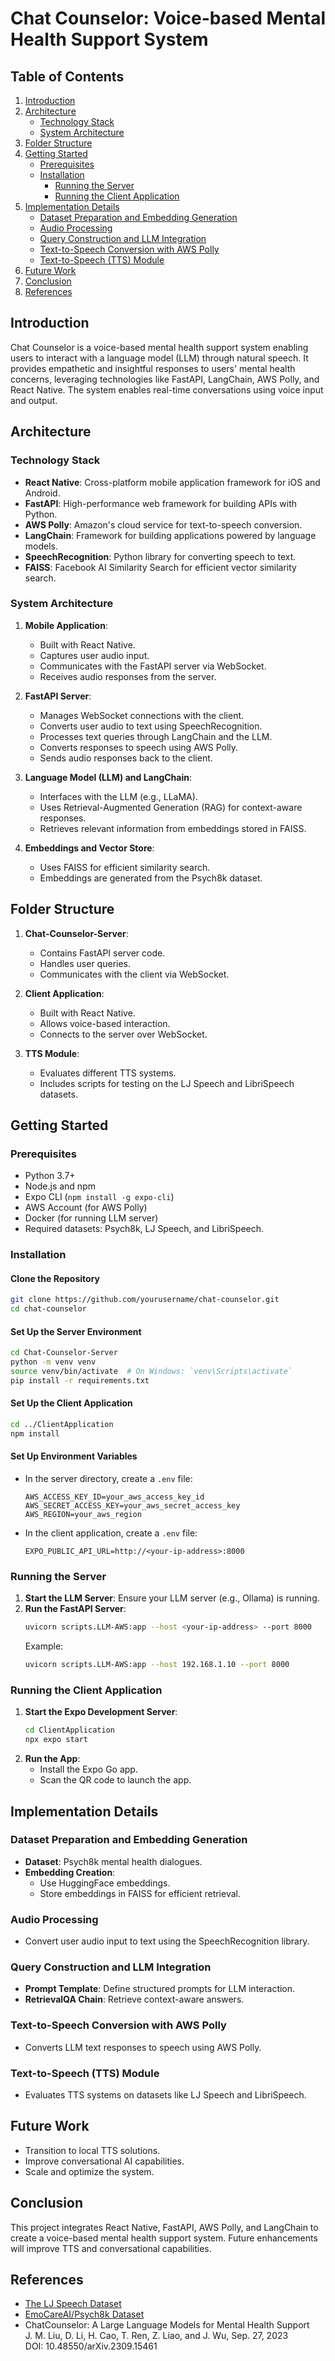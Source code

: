 # Chat Counselor: Voice-based Mental Health Support System

## Table of Contents
1. [Introduction](#introduction)
2. [Architecture](#architecture)
   - [Technology Stack](#technology-stack)
   - [System Architecture](#system-architecture)
3. [Folder Structure](#folder-structure)
4. [Getting Started](#getting-started)
   - [Prerequisites](#prerequisites)
   - [Installation](#installation)
     - [Running the Server](#running-the-server)
     - [Running the Client Application](#running-the-client-application)
5. [Implementation Details](#implementation-details)
   - [Dataset Preparation and Embedding Generation](#dataset-preparation-and-embedding-generation)
   - [Audio Processing](#audio-processing)
   - [Query Construction and LLM Integration](#query-construction-and-llm-integration)
   - [Text-to-Speech Conversion with AWS Polly](#text-to-speech-conversion-with-aws-polly)
   - [Text-to-Speech (TTS) Module](#text-to-speech-tts-module)
6. [Future Work](#future-work)
7. [Conclusion](#conclusion)
8. [References](#references)

## Introduction
Chat Counselor is a voice-based mental health support system enabling users to interact with a language model (LLM) through natural speech. It provides empathetic and insightful responses to users' mental health concerns, leveraging technologies like FastAPI, LangChain, AWS Polly, and React Native. The system enables real-time conversations using voice input and output.

## Architecture

### Technology Stack
- **React Native**: Cross-platform mobile application framework for iOS and Android.
- **FastAPI**: High-performance web framework for building APIs with Python.
- **AWS Polly**: Amazon's cloud service for text-to-speech conversion.
- **LangChain**: Framework for building applications powered by language models.
- **SpeechRecognition**: Python library for converting speech to text.
- **FAISS**: Facebook AI Similarity Search for efficient vector similarity search.

### System Architecture
1. **Mobile Application**:
   - Built with React Native.
   - Captures user audio input.
   - Communicates with the FastAPI server via WebSocket.
   - Receives audio responses from the server.

2. **FastAPI Server**:
   - Manages WebSocket connections with the client.
   - Converts user audio to text using SpeechRecognition.
   - Processes text queries through LangChain and the LLM.
   - Converts responses to speech using AWS Polly.
   - Sends audio responses back to the client.

3. **Language Model (LLM) and LangChain**:
   - Interfaces with the LLM (e.g., LLaMA).
   - Uses Retrieval-Augmented Generation (RAG) for context-aware responses.
   - Retrieves relevant information from embeddings stored in FAISS.

4. **Embeddings and Vector Store**:
   - Uses FAISS for efficient similarity search.
   - Embeddings are generated from the Psych8k dataset.

## Folder Structure
1. **Chat-Counselor-Server**:
   - Contains FastAPI server code.
   - Handles user queries.
   - Communicates with the client via WebSocket.

2. **Client Application**:
   - Built with React Native.
   - Allows voice-based interaction.
   - Connects to the server over WebSocket.

3. **TTS Module**:
   - Evaluates different TTS systems.
   - Includes scripts for testing on the LJ Speech and LibriSpeech datasets.

## Getting Started

### Prerequisites
- Python 3.7+
- Node.js and npm
- Expo CLI (`npm install -g expo-cli`)
- AWS Account (for AWS Polly)
- Docker (for running LLM server)
- Required datasets: Psych8k, LJ Speech, and LibriSpeech.

### Installation

#### Clone the Repository
```bash
git clone https://github.com/yourusername/chat-counselor.git
cd chat-counselor
```

#### Set Up the Server Environment
```bash
cd Chat-Counselor-Server
python -m venv venv
source venv/bin/activate  # On Windows: `venv\Scripts\activate`
pip install -r requirements.txt
```

#### Set Up the Client Application
```bash
cd ../ClientApplication
npm install
```

#### Set Up Environment Variables
- In the server directory, create a `.env` file:
  ```env
  AWS_ACCESS_KEY_ID=your_aws_access_key_id
  AWS_SECRET_ACCESS_KEY=your_aws_secret_access_key
  AWS_REGION=your_aws_region
  ```
- In the client application, create a `.env` file:
  ```env
  EXPO_PUBLIC_API_URL=http://<your-ip-address>:8000
  ```

### Running the Server

1. **Start the LLM Server**:
   Ensure your LLM server (e.g., Ollama) is running.
2. **Run the FastAPI Server**:
   ```bash
   uvicorn scripts.LLM-AWS:app --host <your-ip-address> --port 8000
   ```
   Example:
   ```bash
   uvicorn scripts.LLM-AWS:app --host 192.168.1.10 --port 8000
   ```

### Running the Client Application

1. **Start the Expo Development Server**:
   ```bash
   cd ClientApplication
   npx expo start
   ```
2. **Run the App**:
   - Install the Expo Go app.
   - Scan the QR code to launch the app.

## Implementation Details

### Dataset Preparation and Embedding Generation
- **Dataset**: Psych8k mental health dialogues.
- **Embedding Creation**:
  - Use HuggingFace embeddings.
  - Store embeddings in FAISS for efficient retrieval.

### Audio Processing
- Convert user audio input to text using the SpeechRecognition library.

### Query Construction and LLM Integration
- **Prompt Template**:
  Define structured prompts for LLM interaction.
- **RetrievalQA Chain**:
  Retrieve context-aware answers.

### Text-to-Speech Conversion with AWS Polly
- Converts LLM text responses to speech using AWS Polly.

### Text-to-Speech (TTS) Module
- Evaluates TTS systems on datasets like LJ Speech and LibriSpeech.

## Future Work
- Transition to local TTS solutions.
- Improve conversational AI capabilities.
- Scale and optimize the system.

## Conclusion
This project integrates React Native, FastAPI, AWS Polly, and LangChain to create a voice-based mental health support system. Future enhancements will improve TTS and conversational capabilities.

## References
- [The LJ Speech Dataset](https://keithito.com/LJ-Speech-Dataset)
- [EmoCareAI/Psych8k Dataset](https://huggingface.co/datasets/EmoCareAI/Psych8k)
- ChatCounselor: A Large Language Models for Mental Health Support  
  J. M. Liu, D. Li, H. Cao, T. Ren, Z. Liao, and J. Wu, Sep. 27, 2023  
  DOI: 10.48550/arXiv.2309.15461